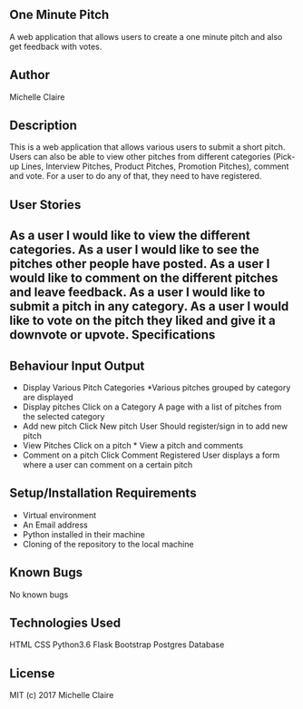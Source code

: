 One Minute Pitch
----
A web application that allows users to create a one minute pitch and also get feedback with votes.

Author
----
Michelle Claire

Description
----
This is a web application that allows various users to submit a short pitch. Users can also be able to view other pitches from different categories (Pick-up Lines, Interview Pitches, Product Pitches, Promotion Pitches), comment and vote. For a user to do any of that, they need to have registered.

User Stories
---
As a user I would like to view the different categories.
As a user I would like to see the pitches other people have posted.
As a user I would like to comment on the different pitches and leave feedback.
As a user I would like to submit a pitch in any category.
As a user I would like to vote on the pitch they liked and give it a downvote or upvote.
Specifications
----
Behaviour	Input	Output
---
* Display Various Pitch Categories	*Various pitches grouped by category are displayed
* Display pitches	Click on a Category	A page with a list of pitches from the selected category
* Add new pitch	Click New pitch	User Should register/sign in to add new pitch
* View Pitches	Click on a pitch	* View a pitch and comments
* Comment on a pitch	Click Comment	Registered User displays a form where a user can comment on a certain pitch

Setup/Installation Requirements
----
* Virtual environment
* An Email address
* Python installed in their machine
* Cloning of the repository to the local machine

Known Bugs
---
No known bugs

Technologies Used
----
HTML
CSS
Python3.6
Flask
Bootstrap
Postgres Database

License
---
MIT (c) 2017 Michelle Claire